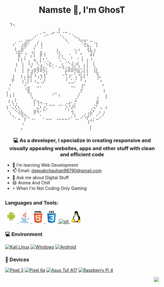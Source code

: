 <!--
**Dipak-Chauhan/dipak-chauhan** is a ✨ _special_ ✨ repository because its `README.md` (this file) appears on your GitHub profile.

Here are some ideas to get you started:

- 🔭 I’m currently working on ...
- 🌱 I’m currently learning ...
- 👯 I’m looking to collaborate on ...
- 🤔 I’m looking for help with ...
- 💬 Ask me about ...
- 📫 How to reach me: ...
- 😄 Pronouns: ...
- ⚡ Fun fact: ...
-->

<h1 align="center">Namste 👋, I'm GhosT</h1>

⠀
                 ⢲⢄⠀⠀⠀⠀⠀⠀⠀⠀⠀⠀⠀⠀⠀⠀⠀⠀
⠀⠀⠀⠀⠀⠀⠀⠀⠀⠀⠀⠀⠀⠀⠀⠀⠀⡆⠀⠀⠀⠀⠀⠀⠀⠀⠀⠀⠀⠀⠀⠀⠀
⠀⠀⠀⠀⠀⠀⠀⠀⠀⢀⠄⠂⢉⠤⠐⠋⠈⠡⡈⠉⠐⠠⡀⠀⠀⠀⠀⠀⠀⠀⠀⠀⠀
⠀⠀⠀⠀⢀⡀⢠⣤⠔⠁⢀⠀⠀⠀⠀⠀⠀⠀⠈⢢⠀⠀⠈⠱⡤⣤⠄⣀⠀⠀⠀⠀⠀
⠀⠀⠰⠁⠀⣰⣿⠃⠀⢠⠃⢸⠀⠀⠀⠀⠀⠀⠀⠀⠁⠀⠀⠀⠈⢞⣦⡀⠈⡇⠀⠀⠀
⠀⠀⠀⢇⣠⡿⠁⠀⢀⡃⠀⣈⠀⠀⠀⠀⢰⡀⠀⠀⠀⠀⢢⠰⠀⠀⢺⣧⢰⠀⠀⠀⠀
⠀⠀⠀⠈⣿⠁⡘⠀⡌⡇⠀⡿⠸⠀⠀⠀⠈⡕⡄⠀⠐⡀⠈⠀⢃⠀⠀⠾⠇⠀⠀⠀⠀
⠀⠀⠀⠀⠇⡇⠃⢠⠀⠶⡀⡇⢃⠡⡀⠀⠀⠡⠈⢂⡀⢁⠀⡁⠸⠀⡆⠘⡀⠀⠀⠀⠀
⠀⠀⠀⠸⠀⢸⠀⠘⡜⠀⣑⢴⣀⠑⠯⡂⠄⣀⣣⢀⣈⢺⡜⢣⠀⡆⡇⠀⢣⠀⠀⠀⠀
⠀⠀⠀⠇⠀⢸⠀⡗⣰⡿⡻⠿⡳⡅⠀⠀⠀⠀⠈⡵⠿⠿⡻⣷⡡⡇⡇⠀⢸⣇⠀⠀⠀
⠀⠀⢰⠀⠀⡆⡄⣧⡏⠸⢠⢲⢸⠁⠀⠀⠀⠀⠐⢙⢰⠂⢡⠘⣇⡇⠃⠀⠀⢹⡄⠀⠀
⠀⠀⠟⠀⠀⢰⢁⡇⠇⠰⣀⢁⡜⠀⠀⠀⠀⠀⠀⠘⣀⣁⠌⠀⠃⠰⠀⠀⠀⠈⠰⠀⠀
⠀⡘⠀⠀⠀⠀⢊⣤⠀⠀⠤⠄⠀⠀⠀⠀⠀⠀⠀⠀⠀⠤⠄⠀⢸⠃⠀⠀⠀⠀⠀⠃⠀
⢠⠁⢀⠀⠀⠀⠈⢿⡀⠀⠀⠀⠀⠀⠀⢀⡀⠀⠀⠀⠀⠀⠀⢀⠏⠀⠀⠀⠀⠀⠀⠸⠀
⠘⠸⠘⡀⠀⠀⠀⠀⢣⠀⠀⠀⠀⠀⠀⠁⠀⠃⠀⠀⠀⠀⢀⠎⠀⠀⠀⠀⠀⢠⠀⠀⡇
⠀⠇⢆⢃⠀⠀⠀⠀⠀⡏⢲⢤⢀⡀⠀⠀⠀⠀⠀⢀⣠⠄⡚⠀⠀⠀⠀⠀⠀⣾⠀⠀⠀
⢰⠈⢌⢎⢆⠀⠀⠀⠀⠁⣌⠆⡰⡁⠉⠉⠀⠉⠁⡱⡘⡼⠇⠀⠀⠀⠀⢀⢬⠃⢠⠀⡆
⠀⢢⠀⠑⢵⣧⡀⠀⠀⡿⠳⠂⠉⠀⠀⠀⠀⠀⠀⠀⠁⢺⡀⠀⠀⢀⢠⣮⠃⢀⠆⡰⠀
⠀⠀⠑⠄⣀⠙⡭⠢⢀⡀⠀⠁⠄⣀⣀⠀⢀⣀⣀⣀⡠⠂⢃⡀⠔⠱⡞⢁⠄⣁⠔⠁⠀
⠀⠀⠀⠀⠀⢠⠁⠀⠀⠀⠀⠀⠀⠀⠀⠀⠀⠀⠀⠀⠀⠀⠀⠀⠀⠀⠸⠉⠁⠀⠀⠀⠀
⠀⠀⠀⠀⠀⡄⠀⠀⠀⠀⠀⠀⠀⠀⠀⠀⠀⠀⠀⠀⠀⠀⠀⠀⠀⠀⠀⡇⠀⠀⠀⠀⠀



<h3 align="center">💻 As a developer, I specialize in creating responsive and visually appealing websites, apps and other stuff with clean and efficient code
</h3>

- 🌱 I’m learning Web Development 
- 📫 Email: deepakchauhan98790@gmail.com
- 💬 Ask me about Digital Stuff
- 😄 Anime And Chill
- ⚡ When I'm Not Coding Only Gaming

<h3 align="left">Languages and Tools:</h3>
<p align="left">  <a href="https://developer.android.com" target="_blank" rel="noreferrer"> <img src="https://raw.githubusercontent.com/devicons/devicon/master/icons/android/android-original-wordmark.svg" alt="android" width="40" height="40"/> </a>   <a href="https://www.java.com" target="_blank" rel="noreferrer"> <img src="https://raw.githubusercontent.com/devicons/devicon/master/icons/java/java-original.svg" alt="java" width="40" height="40"/> </a>   <a href="https://www.w3.org/html/" target="_blank" rel="noreferrer"> <img src="https://raw.githubusercontent.com/devicons/devicon/master/icons/html5/html5-original-wordmark.svg" alt="html5" width="40" height="40"/> </a>   <a href="https://www.w3schools.com/css/" target="_blank" rel="noreferrer"> <img src="https://raw.githubusercontent.com/devicons/devicon/master/icons/css3/css3-original-wordmark.svg" alt="css3" width="40" height="40"/> </a>   <a href="https://git-scm.com/" target="_blank" rel="noreferrer"> <img src="https://www.vectorlogo.zone/logos/git-scm/git-scm-icon.svg" alt="git" width="40" height="40"/> </a>   <a href="https://www.linux.org/" target="_blank" rel="noreferrer"> <img src="https://raw.githubusercontent.com/devicons/devicon/master/icons/linux/linux-original.svg" alt="linux" width="40" height="40"/> </a> 
</p>

### 💻 Environment
[![Kali Linux](https://img.shields.io/badge/Kali%20Linux-00BBFF?style=flat-square&logo=Kali%20Linux&logoColor=FFFFFF&labelColor=blue)](https://www.kali.org/)
[![Windows](https://img.shields.io/badge/Windows-00BBFF?style=flat-square&logo=Windows&logoColor=FFFFFF&labelColor=00BBFF)](https://www.microsoft.com/en-us/windows)
[![Android](https://img.shields.io/badge/Android-00C000?style=flat-square&logo=android&logoColor=FFFFFF&labelColor=00C000)](https://www.android.com/intl/en_in/android-13/)

<!--<p>&nbsp;<img align="right" src="https://github-readme-stats.vercel.app/api?username=dipak-chauhan&show_icons=true&locale=en" alt="dipak-chauhan" /></p>-->

### 📱 Devices
[![Pixel 3](https://img.shields.io/badge/Pixel%203-00C000?style=flat-square&logo=google&logoColor=FFFFFF&labelColor=00C000)](https://store.google.com/)
[![Pixel 6a](https://img.shields.io/badge/Pixel%206a-00C000?style=flat-square&logo=google&logoColor=FFFFFF&labelColor=00C000)](https://store.google.com/)
[![Asus Tuf A17](https://img.shields.io/badge/Asus%20Tuf%20A17-inactive?style=flat-square&logo=Asus&logoColor=FFFFFF&labelColor=inactive)](https://www.asus.com/laptops/for-gaming/tuf-gaming/asus-tuf-gaming-a17-2022/)
[![Raspberry Pi 4](https://img.shields.io/badge/Raspberry%20Pi%204-CF0000?style=flat-square&logo=Raspberry%20Pi&logoColor=FFFFFF&labelColor=CF0000)](https://www.raspberrypi.com/products/raspberry-pi-4-model-b/)

<img align="right" src="https://github-readme-stats.vercel.app/api?username=dipak-chauhan&include_all_commits=true&show_icons=true&theme=buefy&count_private=true&hide_border=true" />
